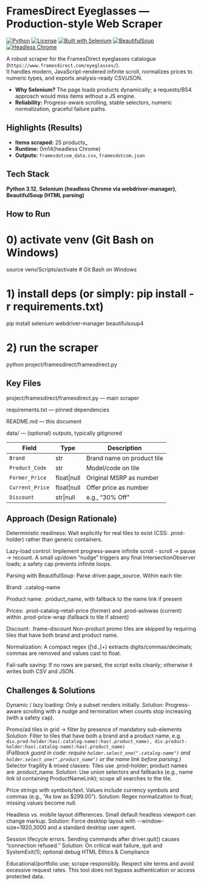 # FramesDirect Eyeglasses — Production-style Web Scraper
<!-- Badges -->
[![Python](https://img.shields.io/badge/Python-3.12-blue)](https://www.python.org/)
[![License](https://img.shields.io/github/license/DATAWoman2005/web_scraping_for_better_vision_accessory)](./LICENSE)
[![Built with Selenium](https://img.shields.io/badge/Built%20with-Selenium-43B02A?logo=selenium)](https://www.selenium.dev/)
[![BeautifulSoup](https://img.shields.io/badge/Parser-BeautifulSoup4-6DB33F)](https://www.crummy.com/software/BeautifulSoup/bs4/doc/)
[![Headless Chrome](https://img.shields.io/badge/Browser-Headless%20Chrome-4285F4?logo=googlechrome&logoColor=white)](https://chromium.org/)

A robust scraper for the FramesDirect eyeglasses catalogue (`https://www.framesdirect.com/eyeglasses/`).  
It handles modern, JavaScript-rendered infinite scroll, normalizes prices to numeric types, and exports analysis-ready CSV/JSON.

- **Why Selenium?** The page loads products dynamically; a requests/BS4 approach would miss items without a JS engine.
- **Reliability:** Progress-aware scrolling, stable selectors, numeric normalization, graceful failure paths.

## Highlights (Results)
- **Items scraped:** 25 products_  
- **Runtime:** 0m14(headless Chrome)  
- **Outputs:** `framesdotcom_data.csv`, `framesdotcom.json`

## Tech Stack
**Python 3.12**, **Selenium (headless Chrome via webdriver-manager)**, **BeautifulSoup (HTML parsing)**

## How to Run

# 0) activate venv (Git Bash on Windows)
source venv/Scripts/activate   # Git Bash on Windows

# 1) install deps (or simply: pip install -r requirements.txt)
pip install selenium webdriver-manager beautifulsoup4

# 2) run the scraper
python project/framesdirect/framesdirect.py

##  Key Files

project/framesdirect/framesdirect.py — main scraper

requirements.txt — pinned dependencies

README.md — this document

data/ — (optional) outputs, typically gitignored

| Field           | Type        | Description                |
| --------------- | ----------- | -------------------------- |
| `Brand`         | str         | Brand name on product tile |
| `Product_Code`  | str         | Model/code on tile         |
| `Former_Price`  | float\|null | Original MSRP as number    |
| `Current_Price` | float\|null | Offer price as number      |
| `Discount`      | str\|null   | e.g., “30% Off”            |


## Approach (Design Rationale)

Deterministic readiness: Wait explicitly for real tiles to exist (CSS: .prod-holder) rather than generic containers.

Lazy-load control: Implement progress-aware infinite scroll - scroll → pause → recount. A small up/down “nudge” triggers any final IntersectionObserver loads; a safety cap prevents infinite loops.

Parsing with BeautifulSoup: Parse driver.page_source. Within each tile:

Brand: .catalog-name

Product name: .product_name, with fallback to the name link if present

Prices: .prod-catalog-retail-price (former) and .prod-aslowas (current) within .prod-price-wrap (fallback to tile if absent)

Discount: .frame-discount
Non-product promo tiles are skipped by requiring tiles that have both brand and product name.

Normalization: A compact regex ([\d\.,]+) extracts digits/commas/decimals; commas are removed and values cast to float.

Fail-safe saving: If no rows are parsed, the script exits cleanly; otherwise it writes both CSV and JSON.

## Challenges & Solutions

Dynamic / lazy loading: Only a subset renders initially.
Solution: Progress-aware scrolling with a nudge and termination when counts stop increasing (with a safety cap).

Promo/ad tiles in grid → filter by presence of mandatory sub-elements
Solution: Filter to tiles that have both a brand and a product name, e.g.  
  `div.prod-holder:has(.catalog-name):has(.product_name), div.product-holder:has(.catalog-name):has(.product_name)`  
  *(Fallback guard in code: require `holder.select_one(".catalog-name")` and `holder.select_one(".product_name")` or the name link before parsing.)*
Selector fragility & mixed classes: Tiles use .prod-holder; product names are .product_name.
Solution: Use union selectors and fallbacks (e.g., name link id containing ProductNameLink); scope all searches to the tile.

Price strings with symbols/text. Values include currency symbols and commas (e.g., “As low as $299.00”).
Solution: Regex normalization to float; missing values become null.

Headless vs. mobile layout differences. Small default headless viewport can change markup.
Solution: Force desktop layout with --window-size=1920,3000 and a standard desktop user agent.

Session lifecycle errors. Sending commands after driver.quit() causes “connection refused.”
Solution: On critical wait failure, quit and SystemExit(1); optional debug HTML
Ethics & Compliance

Educational/portfolio use; scrape responsibly. 
Respect site terms and avoid excessive request rates. This tool does not bypass authentication or access protected data.